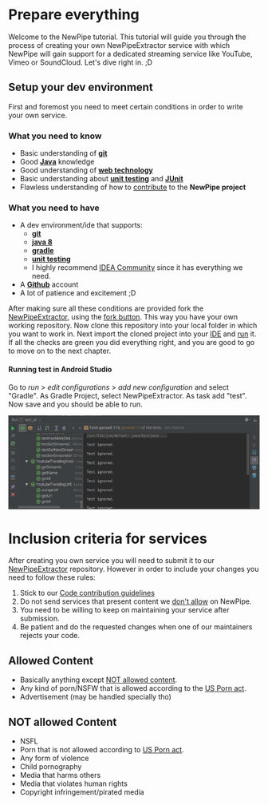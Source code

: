 # Prepare everything

Welcome to the NewPipe tutorial. This tutorial will guide you through the process of creating your own NewPipeExtractor
service with which NewPipe will gain support for a dedicated streaming service like YouTube, Vimeo or SoundCloud. Let's
dive right in. ;D

## Setup your dev environment

First and foremost you need to meet certain conditions in order to write your own service.

### What you need to know

- Basic understanding of __[git](https://try.github.io)__
- Good __[Java](http://whatpixel.com/best-java-books/)__ knowledge
- Good understanding of __[web technology](https://www.w3schools.com/)__
- Basic understanding about __[unit testing](http://www.vogella.com/tutorials/JUnit/article.html)__ and __[JUnit](https://junit.org/)__
- Flawless understanding of how to [contribute](https://github.com/TeamNewPipe/NewPipe/blob/dev/.github/CONTRIBUTING.md#code-contribution) to the __NewPipe project__

### What you need to have

- A dev environment/ide that supports:
    - __[git](https://git-scm.com/downloads/guis)__
    - __[java 8](https://www.java.com/en/download/faq/java8.xml)__
    - __[gradle](https://gradle.org/)__
    - __[unit testing](https://junit.org/junit5/)__
    - I highly recommend [IDEA Community](https://www.jetbrains.com/idea/) since it has everything we need.
- A __[Github](https://github.com/)__ account
- A lot of patience and excitement ;D

After making sure all these conditions are provided fork the [NewPipeExtractor](https://github.com/TeamNewPipe/NewPipeExtractor),
using the [fork button](https://github.com/TeamNewPipe/NewPipeExtractor#fork-destination-box).
This way you have your own working repository. Now clone this repository into your local folder in which you want to work in.
Next import the cloned project into your [IDE](https://www.jetbrains.com/help/idea/configuring-projects.html#importing-project)
and [run](https://www.jetbrains.com/help/idea/performing-tests.html) it.
If all the checks are green you did everything right, and you are good to go to move on to the next chapter.

#### Running test in Android Studio

Go to _run_ > _edit configurations_ > _add new configuration_ and select "Gradle".
As Gradle Project, select NewPipeExtractor. As task add "test". Now save and you should be able to run.

![tests passed on idea](img/prepare_tests_passed.png)

# Inclusion criteria for services

After creating you own service you will need to submit it to our [NewPipeExtractor](https://github.com/teamnewpipe/newpipeextractor)
 repository. However in order to include your changes you need to follow these rules:

1. Stick to our [Code contribution guidelines](https://github.com/TeamNewPipe/NewPipe/blob/dev/.github/CONTRIBUTING.md#code-contribution)
2. Do not send services that present content we [don't allow](#not-allowed-content) on NewPipe.
3. You need to be willing to keep on maintaining your service after submission.
4. Be patient and do the requested changes when one of our maintainers rejects your code.

## Allowed Content

- Basically anything except [NOT allowed content](#not-allowed-content).
- Any kind of porn/NSFW that is allowed according to the [US Porn act](https://www.justice.gov/archive/opa/pr/2003/April/03_ag_266.htm).
- Advertisement (may be handled specially tho)

## NOT allowed Content

- NSFL
- Porn that is not allowed according to [US Porn act](https://www.justice.gov/archive/opa/pr/2003/April/03_ag_266.htm).
- Any form of violence
- Child pornography
- Media that harms others
- Media that violates human rights
- Copyright infringement/pirated media




